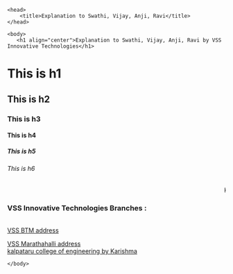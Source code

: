 <html>

    <head>
        <title>Explanation to Swathi, Vijay, Anji, Ravi</title>
    </head>

    <body>
       <h1 align="center">Explanation to Swathi, Vijay, Anji, Ravi by VSS Innovative Technologies</h1>

<h1>This is h1</h1>
<h2>This is h2</h2>
<h3>This is h3</h3>
<h4>This is h4</h4>
<h5>This is h5</h5>
<h6>This is h6</h6>

<marquee>
Karishma           shan         megharaj          Bhupesh
</marquee>

<h3> VSS Innovative Technologies Branches : </h3>
<br/>
<a href="http://tinyurl.com/vss-btm">VSS BTM address</a>
<br/>

<a href="http://tinyurl.com/vss-mar">VSS Marathahalli address</a>
<br/>
<a href="http://www.kittiptur.ac.in"> kalpataru college of engineering by Karishma</a>
<br/>


    </body>

</html>
